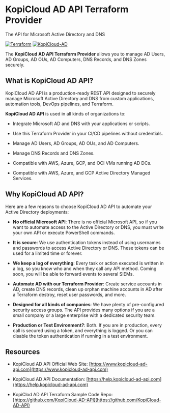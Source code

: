 # KopiCloud AD API Terraform Provider
The API for Microsoft Active Directory and DNS

[![Terraform](https://img.shields.io/badge/terraform-v1.3+-blue.svg)](https://www.terraform.io/downloads.html)
[![KopiCloud-AD](https://img.shields.io/badge/kopiCloud_ad-v1.0+-blueviolet.svg)](https://www.kopicloud-ad-api.com)

The **KopiCloud AD API Terraform Provider** allows you to manage AD Users, AD Groups, AD OUs, AD Computers, DNS Records, and DNS Zones securely.

## What is KopiCloud AD API?

KopiCloud AD API is a production-ready REST API designed to securely manage Microsoft Active Directory and DNS from custom applications, automation tools, DevOps pipelines, and Terraform.

**KopiCloud AD API** is used in all kinds of organizations to:

- Integrate Microsoft AD and DNS with your applications or scripts.

- Use this Terraform Provider in your CI/CD pipelines without credentials.

- Manage AD Users, AD Groups, AD OUs, and AD Computers.

- Manage DNS Records and DNS Zones.

- Compatible with AWS, Azure, GCP, and OCI VMs running AD DCs.

- Compatible with AWS, Azure, and GCP Active Directory Managed Services.

## Why KopiCloud AD API?

Here are a few reasons to choose KopiCloud AD API to automate your Active Directory deployments:

- **No official Microsoft API**: There is no official Microsoft API, so if you want to automate access to the Active Directory or DNS, you must write your own API or execute PowerShell commands.

- **It is secure**: We use authentication tokens instead of using usernames and passwords to access Active Directory or DNS. These tokens can be used for a limited time or forever.

- **We keep a log of everything**: Every task or action executed is written in a log, so you know who and when they call any API method. Coming soon, you will be able to forward events to several SIEMs.

- **Automate AD with our Terraform Provider**: Create service accounts in AD, create DNS records, clean up orphan machine accounts in AD after a Terraform destroy, reset user passwords, and more.

- **Designed for all kinds of companies**: We have plenty of pre-configured security access groups. The API provides many options if you are a small company or a large enterprise with a dedicated security team.

- **Production or Test Environment?**: Both. If you are in production, every call is secured using a token, and everything is logged. Or you can disable the token authentication if running in a test environment.

## Resources

- KopiCloud AD API Official Web Site: [https://www.kopicloud-ad-api.com](https://www.kopicloud-ad-api.com)

- KopiCloud AD API Documentation: [https://help.kopicloud-ad-api.com](https://help.kopicloud-ad-api.com)

- KopiClod AD API Terraform Sample Code Repo: [https://github.com/KopiCloud-AD-API](https://github.com/KopiCloud-AD-API)
